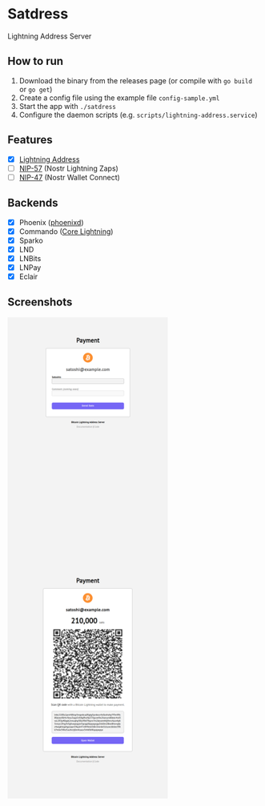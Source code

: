 # Satdress

Lightning Address Server

## How to run

1. Download the binary from the releases page (or compile with `go build` or `go get`)
2. Create a config file using the example file `config-sample.yml`
3. Start the app with `./satdress`
4. Configure the daemon scripts (e.g. `scripts/lightning-address.service`)

## Features

- [x] [Lightning Address](https://github.com/andrerfneves/lightning-address#readme)
- [ ] [NIP-57](https://github.com/nostr-protocol/nips/blob/master/57.md) (Nostr Lightning Zaps)
- [ ] [NIP-47](https://github.com/nostr-protocol/nips/blob/master/47.md) (Nostr Wallet Connect)

## Backends

- [x] Phoenix ([phoenixd](https://github.com/ACINQ/phoenixd/))
- [x] Commando ([Core Lightning](https://github.com/ElementsProject/lightning))
- [x] Sparko
- [x] LND
- [x] LNBits
- [x] LNPay
- [x] Eclair

## Screenshots

<img align="left" src="assets/satdress-send.png" width="320"/>
<img align="left" src="assets/satdress-payment.png" width="320"/>


